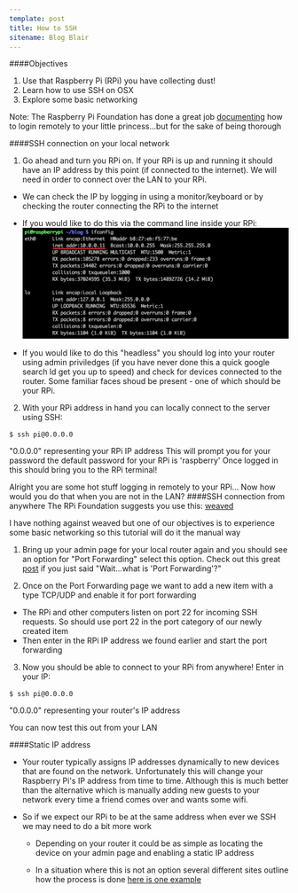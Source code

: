 ```yaml
---
template: post
title: How to SSH
sitename: Blog Blair
---
```


####Objectives
1. Use that Raspberry Pi (RPi) you have collecting dust!
2. Learn how to use SSH on OSX
3. Explore some basic networking

Note: The Raspberry Pi Foundation has done a great job
<a href="https://www.raspberrypi.org/documentation/remote-access/">documenting</a> how to login remotely to your little princess...but for the sake of being thorough

####SSH connection on your local network

1. Go ahead and turn you RPi on. If your RPi is up and running it should have an IP address by this point (if connected to the internet). We will need  in order to connect over the LAN to your RPi.
  - We can check the IP by logging in using a monitor/keyboard or by checking the router connecting the RPi to the internet
  - If you would like to do this via the command line inside your RPi:
<img width="600px" src="../images/find_local_ip.png"></img>

  - If you would like to do this "headless" you should log into your router using admin priviledges (if you have never done this a quick google search ld get you up to speed) and check for devices connected to the router. Some familiar faces shoud be present - one of which should be your RPi.

2. With your RPi address in hand you can locally connect to the server using SSH:
```
$ ssh pi@0.0.0.0
```
"0.0.0.0" representing your RPi IP address
This will prompt you for your password the default password for your RPi is 'raspberry'</ul>
Once logged in this should bring you to the RPi terminal!

Alright you are some hot stuff logging in remotely to your RPi... Now how would you do that when you are not in the LAN?
####SSH connection from anywhere
The RPi Foundation suggests you use this: <a href="https://www.raspberrypi.org/documentation/remote-access/access-over-Internet/internetaccess.md">weaved</a>

I have nothing against weaved but one of our objectives is to experience some basic networking so this tutorial will do it the manual way

1. Bring up your admin page for your local router again and you should see an option for "Port Forwarding" select this option. Check out this great <a href="http://superuser.com/questions/284051/what-is-port-forwarding-and-what-is-it-used-for  ">post</a> if you just said "Wait...what is 'Port Forwarding'?"

2. Once on the Port Forwarding page we want to add a new item with a type TCP/UDP and enable it for port forwarding
  - The RPi and other computers listen on port 22 for incoming SSH requests. So should use port 22 in the port category of our newly created item
  - Then enter in the RPi IP address we found earlier and start the port forwarding

3. Now you should be able to connect to your RPi from anywhere! Enter in your IP:
  ```
  $ ssh pi@0.0.0.0
  ```
  "0.0.0.0" representing your router's IP address

You can now test this out from your LAN

####Static IP address

-  Your router typically assigns IP addresses dynamically to new devices that are found on the network. Unfortunately this will change your Raspberry Pi's IP address from time to time. Although this is much better than the alternative which is manually adding new guests to your network every time a friend comes over and wants some wifi.

- So if we expect our RPi to be at the same address when ever we SSH we may need to do a bit more work

  - Depending on your router it could be as simple as locating the device on your admin page and enabling a static IP address

  - In a situation where this is not an option several different sites outline how the process is done [here is one example](http://elinux.org/RPi_Setting_up_a_static_IP_in_Debian)
